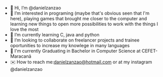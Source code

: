 - 👋 Hi, I’m @danielzanzao
- 👀 I’m interested in programing (maybe that's obvious seen that I'm here), playing games that brought me closer to the computer and learning new things to open more possibilities to work with the things I love the most
- 🌱 I’m currently learning C, java and python
- 💞️ I’m looking to collaborate on freelancer projects and trainee oportunities to increase my knowlege in many languages 
- 📖 I'm currently Graduating in Bachelor in Computer Science at CEFET-Maracanã 
- ✉️ How to reach me:danielzanzao@hotmail.com or at my instagram @danielzanzao
